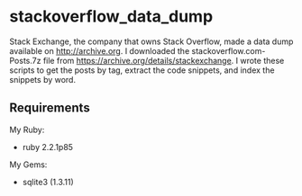 # stackoverflow_data_dump

Stack Exchange, the company that owns Stack Overflow, made a data dump available on http://archive.org.
I downloaded the stackoverflow.com-Posts.7z file from https://archive.org/details/stackexchange. 
I wrote these scripts to get the posts by tag, extract the code snippets, and index the snippets by word.  


## Requirements

My Ruby:

* ruby 2.2.1p85

My Gems:

* sqlite3 (1.3.11)
